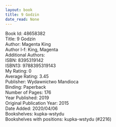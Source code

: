 ```yaml
---
layout: book
title: 9 Godzin
date_read: None
---
```


Book Id: 48658382<br />
Title: 9 Godzin<br />
Author: Magenta King<br />
Author l-f: King, Magenta<br />
Additional Authors: <br />
ISBN: 8395319142<br />
ISBN13: 9788395319143<br />
My Rating: 0<br />
Average Rating: 3.45<br />
Publisher: Wydawnictwo Mandioca<br />
Binding: Paperback<br />
Number of Pages: 176<br />
Year Published: 2019<br />
Original Publication Year: 2015<br />
Date Added: 2020/04/06<br />
Bookshelves: kupka-wstydu<br />
Bookshelves with positions: kupka-wstydu (#2216)<br />

